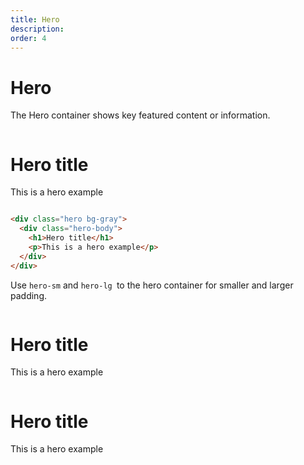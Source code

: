 ```yaml
---
title: Hero
description: 
order: 4
---
```


# Hero

The Hero container shows key featured content or information.

 
<div class="docs-demo columns">
  <div class="column">
    <div class="hero bg-gray">
      <div class="hero-body">
        <h1>Hero title</h1>
        <p>This is a hero example</p>
      </div>
    </div>
  </div>
</div>

```html
<div class="hero bg-gray">
  <div class="hero-body">
    <h1>Hero title</h1>
    <p>This is a hero example</p>
  </div>
</div>
```

Use `hero-sm` and `hero-lg `to the hero container for smaller and larger padding. 

 
<div class="docs-demo columns">
  <div class="column">
    <div class="hero hero-sm bg-dark">
      <div class="hero-body">
        <h1>Hero title</h1>
        <p>This is a hero example</p>
      </div>
    </div>
  </div>
</div> 
<div class="docs-demo columns">
  <div class="column">
    <div class="hero hero-lg bg-primary">
      <div class="hero-body">
        <h1>Hero title</h1>
        <p>This is a hero example</p>
      </div>
    </div>
  </div>
</div>